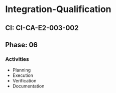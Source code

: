 # Integration-Qualification

## CI: CI-CA-E2-003-002
## Phase: 06

### Activities
- Planning
- Execution
- Verification
- Documentation
